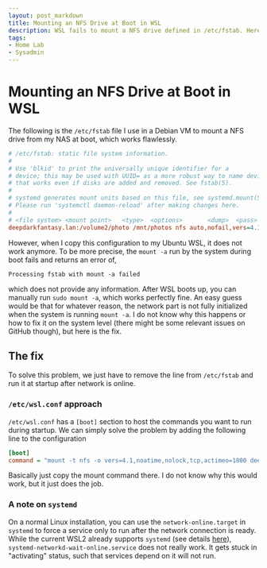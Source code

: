 ```yaml
---
layout: post_markdown
title: Mounting an NFS Drive at Boot in WSL
description: WSL fails to mount a NFS drive defined in /etc/fstab. Here is an easy fix.
tags:
- Home Lab
- Sysadmin
---
```

# Mounting an NFS Drive at Boot in WSL

The following is the `/etc/fstab` file I use in a Debian VM to mount a NFS drive
from my NAS at boot, which works flawlessly.

```ini
# /etc/fstab: static file system information.
#
# Use 'blkid' to print the universally unique identifier for a
# device; this may be used with UUID= as a more robust way to name devices
# that works even if disks are added and removed. See fstab(5).
#
# systemd generates mount units based on this file, see systemd.mount(5).
# Please run 'systemctl daemon-reload' after making changes here.
#
# <file system> <mount point>   <type>  <options>       <dump>  <pass>
deepdarkfantasy.lan:/volume2/photo /mnt/photos nfs auto,nofail,vers=4.1,noatime,nolock,tcp,actimeo=1800 0 0
```

However, when I copy this configuration to my Ubuntu WSL, it does not work
anymore. To be more precise, the `mount -a` run by the system during boot fails
and returns an error of,

```text
Processing fstab with mount -a failed
```

which does not provide any information. After WSL boots up, you can manually run
`sudo mount -a`, which works perfectly fine. An easy guess would be that for
whatever reason, the network part is not fully initialized when the system is
running `mount -a`. I do not know why this happens or how to fix it on the
system level (there might be some relevant issues on GitHub though), but here is
the fix.

## The fix

To solve this problem, we just have to remove the line from `/etc/fstab` and run
it at startup after network is online.

### `/etc/wsl.conf` approach

`/etc/wsl.conf` has a `[boot]` section to host the commands you want to run
during startup. We can simply solve the problem by adding the following line to
the configuration

```ini
[boot]
command = "mount -t nfs -o vers=4.1,noatime,nolock,tcp,actimeo=1800 deepdarkfantasy.lan:/volume2/photo /mnt/photo"
```

Basically just copy the mount command there. I do not know why this would work,
but it just does the job.

### A note on `systemd`

On a normal Linux installation, you can use the `network-online.target` in
`systemd` to force a service only to run after the network connection is ready.
While the current WSL2 already supports `systemd` (see details
[here][systemd_wsl]), `systemd-networkd-wait-online.service` does not really
work. It gets stuck in "activating" status, such that services depend on it will
not run.

[systemd_wsl]: https://devblogs.microsoft.com/commandline/systemd-support-is-now-available-in-wsl/#set-the-systemd-flag-set-in-your-wsl-distro-settings